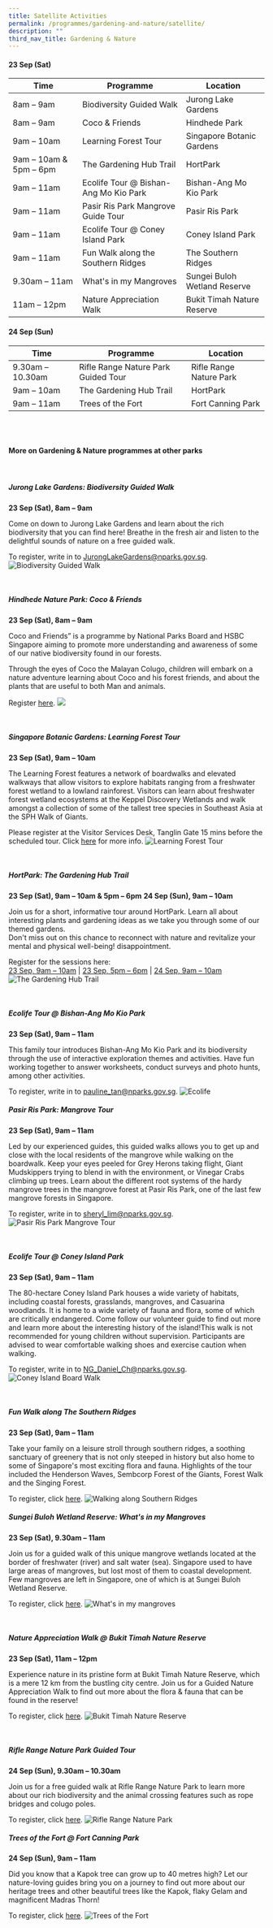 ```yaml
---
title: Satellite Activities
permalink: /programmes/gardening-and-nature/satellite/
description: ""
third_nav_title: Gardening & Nature
---
```

#### 23 Sep (Sat) <br>

| Time | Programme | Location |
| -------- | -------- | -------- |
| 8am – 9am | Biodiversity Guided Walk | Jurong Lake Gardens |
| 8am – 9am | Coco &amp; Friends | Hindhede Park |
| 9am – 10am | Learning Forest Tour | Singapore Botanic Gardens |
| 9am – 10am &amp; 5pm – 6pm| The Gardening Hub Trail | HortPark |
| 9am – 11am | Ecolife Tour @ Bishan-Ang Mo Kio Park | Bishan-Ang Mo Kio Park |
| 9am – 11am | Pasir Ris Park Mangrove Guide Tour | Pasir Ris Park|
| 9am – 11am | Ecolife Tour @ Coney Island Park | Coney Island Park |
|9am – 11am | Fun Walk along the Southern Ridges | The Southern Ridges |
| 9.30am – 11am | What's in my Mangroves | Sungei Buloh Wetland Reserve |
| 11am – 12pm | Nature Appreciation Walk | Bukit Timah Nature Reserve |




#### 24 Sep (Sun)


| Time | Programme | Location |
| -------- | -------- | -------- |
| 9.30am – 10.30am | Rifle Range Nature Park Guided Tour | Rifle Range Nature Park |
| 9am – 10am | The Gardening Hub Trail | HortPark |
| 9am – 11am | Trees of the Fort| Fort Canning Park |

<br>
<br>

#### More on Gardening &amp; Nature programmes at other parks

<br>

##### **Jurong Lake Gardens: Biodiversity Guided Walk**
**23 Sep (Sat), 8am – 9am**

Come on down to Jurong Lake Gardens and learn about the rich biodiversity that you can find here! Breathe in the fresh air and listen to the delightful sounds of nature on a free guided walk. <br>

To register, write in to
[JurongLakeGardens@nparks.gov.sg](JurongLakeGardens@nparks.gov.sg).
![Biodiversity Guided Walk](/images/biodiversity%20guided%20walk.jpeg)

<br>

##### **Hindhede Nature Park: Coco &amp; Friends**<br> 
**23 Sep (Sat), 8am – 9am**

Coco and Friends” is a programme by National Parks Board and HSBC Singapore aiming to promote more understanding and awareness of some of our native biodiversity found in our forests. <br> 

Through the eyes of Coco the Malayan Colugo, children will embark on a nature adventure learning about Coco and his forest friends, and about the plants that are useful to both Man and animals.<br> 
	
Register [here](https://www.nparks.gov.sg/activities/events-and-workshops/2023/9/cn_coco-and-friends-23-sept-2023).
![](/images/coco%20&amp;%20friends.png)

<br>


##### **Singapore Botanic Gardens: Learning Forest Tour**<br>
**23 Sep (Sat), 9am – 10am**

The Learning Forest features a network of boardwalks and elevated walkways that allow visitors to explore habitats ranging from a freshwater forest wetland to a lowland rainforest. Visitors can learn about freshwater forest wetland ecosystems at the Keppel Discovery Wetlands and walk amongst a collection of some of the tallest tree species in Southeast Asia at the SPH Walk of Giants. <br> 

Please register at the Visitor Services Desk, Tanglin Gate 15 mins before the scheduled tour. Click [here](https://www.nparks.gov.sg/activities/events-and-workshops/2023/9/learning-forest-tour-4th-sat) for more info.
![Learning Forest Tour](/images/learning%20forest%20tour%2002.jpeg)

<br>

##### **HortPark: The Gardening Hub Trail**<br>
**23 Sep (Sat), 9am – 10am &amp; 5pm – 6pm**
**24 Sep (Sun), 9am – 10am**

Join us for a short, informative tour around HortPark. Learn all about interesting plants and gardening ideas as we take you through some of our themed gardens. <br> Don't miss out on this chance to reconnect with nature and revitalize your mental and physical well-being! disappointment. 

Register for the sessions here: <br>
[23 Sep, 9am – 10am](https://www.nparks.gov.sg/activities/events-and-workshops/2023/9/parkfest-hortpark-tour,-23-sep-2023-9am) | [23 Sep, 5pm – 6pm](https://www.nparks.gov.sg/activities/events-and-workshops/2023/9/parkfest-hortpark-tour,-23-sep-2023-5pm) | [24 Sep, 9am – 10am](https://www.nparks.gov.sg/activities/events-and-workshops/2023/9/parkfest-hortpark-tour,-24-sep-2023-9am)
![The Gardening Hub Trail](/images/the%20gardening%20hub%20trail.png)

<br>

##### **Ecolife Tour @ Bishan-Ang Mo Kio Park**
**23 Sep (Sat), 9am – 11am**

This family tour introduces Bishan-Ang Mo Kio Park and its biodiversity through the use of interactive exploration themes and activities. Have fun working together to answer worksheets, conduct surveys and photo hunts, among other activities. 

To register, write in to [pauline_tan@nparks.gov.sg](pauline_tan@nparks.gov.sg). 
![Ecolife](/images/ecolife%202.jpg)


##### **Pasir Ris Park: Mangrove Tour**<br>
**23 Sep (Sat), 9am – 11am**

Led by our experienced guides, this guided walks allows you to get up and close with the local residents of the mangrove while walking on the boardwalk. Keep your eyes peeled for Grey Herons taking flight, Giant Mudskippers trying to blend in with the environment, or Vinegar Crabs climbing up trees. Learn about the different root systems of the hardy mangrove trees in the mangrove forest at Pasir Ris Park, one of the last few mangrove forests in Singapore. 

To register, write in to
[sheryl_lim@nparks.gov.sg](sheryl_lim@nparks.gov.sg).
![Pasir Ris Park Mangrove Tour](/images/prp%20mangrove%20guided%20walk.jpeg)

<br>

##### **Ecolife Tour @ Coney Island Park**

**23 Sep (Sat), 9am – 11am**

The 80-hectare Coney Island Park houses a wide variety of habitats, including coastal forests, grasslands, mangroves, and Casuarina woodlands. It is home to a wide variety of fauna and flora, some of which are critically endangered. Come follow our volunteer guide to find out more and learn more about the interesting history of the island!This walk is not recommended for young children without supervision. Participants are advised to wear comfortable walking shoes and exercise caution when walking. 

To register, write in to [NG_Daniel_Ch@nparks.gov.sg](NG_Daniel_Ch@nparks.gov.sg).
![Coney Island Board Walk](/images/board%20walk%20at%20coney%20island%20park_creditnparks_480x320.jpeg)

<br>

##### **Fun Walk along The Southern Ridges**<br>
**23 Sep (Sat), 9am – 11am**

Take your family on a leisure stroll through southern ridges, a soothing sanctuary of greenery that is not only steeped in history but also home to some of Singapore's most exciting flora and fauna. Highlights of the tour included the Henderson Waves, Sembcorp Forest of the Giants, Forest Walk and the Singing Forest. 

To register, click [here](https://www.nparks.gov.sg/activities/events-and-workshops/2023/9/fun-walk-along-southern-ridges-23-september-2023). 
![Walking along Southern Ridges](/images/bird%20watching%20along%20the%20southern%20ridges%20cropped.jpg)


##### **Sungei Buloh Wetland Reserve: What's in my Mangroves**<br>
**23 Sep (Sat), 9.30am – 11am**

Join us for a guided walk of this unique mangrove wetlands located at the border of freshwater (river) and salt water (sea). Singapore used to have large areas of mangroves, but lost most of them to coastal development. Few mangroves are left in Singapore, one of which is at Sungei Buloh Wetland Reserve. 

To register, click [here](https://www.nparks.gov.sg/activities/events-and-workshops/2023/9/23-sep-whats-in-my-mangrove).
![What's in my mangroves](/images/sbwr%20what's%20in%20my%20mangrove.jpeg)

<br>

##### **Nature Appreciation Walk @ Bukit Timah Nature Reserve**
**23 Sep (Sat), 11am – 12pm**

Experience nature in its pristine form at Bukit Timah Nature Reserve, which is a mere 12 km from the bustling city centre. Join us for a Guided Nature Appreciation Walk to find out more about the flora &amp; fauna that can be found in the reserve! 

To register, click [here](https://www.nparks.gov.sg/activities/events-and-workshops/2023/9/cn_nature-appreciation-walk-at-bukit-timah-nature-reserve-23-sept-2023).
![Bukit Timah Nature Reserve](/images/btnr%20nature%20appreciation%20walk.jpeg)

<br>

##### **Rifle Range Nature Park Guided Tour**
**24 Sep (Sun), 9.30am – 10.30am**

Join us for a free guided walk at Rifle Range Nature Park to learn more about our rich biodiversity and the animal crossing features such as rope bridges and colugo poles. 

To register, click [here](https://www.nparks.gov.sg/activities/events-and-workshops/2023/9/cn-rifle-range-nature-park-guided-tour_24-sept-2023).
![Rifle Range Nature Park](/images/rrnp%20nature%20appreciation%20walk_2.jpeg)


##### **Trees of the Fort @ Fort Canning Park**
**24 Sep (Sun), 9am – 11am**

Did you know that a Kapok tree can grow up to 40 metres high? Let our nature-loving guides bring you on a journey to find out more about our heritage trees and other beautiful trees like the Kapok, flaky Gelam and magnificent Madras Thorn! 

To register, click [here](https://form.gov.sg/64e6fb01bab63100113af58a).
![Trees of the Fort](/images/trees%20of%20the%20fort.jpeg)